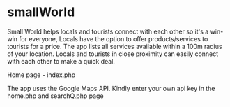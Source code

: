 # smallWorld

Small World helps locals and tourists connect with each other so it's a win-win for everyone, Locals have the option to offer products/services to tourists for a price. The app lists all services available within a 100m radius of your location. Locals and tourists in close proximity can easily connect with each other to make a quick deal.

Home page - index.php

The app uses the Google Maps API. Kindly enter your own api key in the home.php and searchQ.php page
